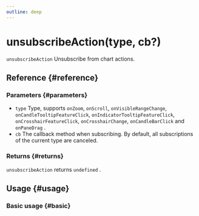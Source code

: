 ```yaml
---
outline: deep
---
```


# unsubscribeAction(type, cb?)
`unsubscribeAction` Unsubscribe from chart actions.

## Reference {#reference}
<!-- @include: @/@views/api/references/instance/unsubscribeAction.md -->

### Parameters {#parameters}
- `type` Type, supports `onZoom`, `onScroll`, `onVisibleRangeChange`, `onCandleTooltipFeatureClick`, `onIndicatorTooltipFeatureClick`, `onCrosshairFeatureClick`, `onCrosshairChange`, `onCandleBarClick` and `onPaneDrag` .
- `cb` The callback method when subscribing. By default, all subscriptions of the current type are canceled.

### Returns {#returns}
`unsubscribeAction` returns `undefined` .

## Usage {#usage}
<script setup>
import UnsubscribeAction from '../../../@views/api/samples/unsubscribeAction/index.vue'
</script>

### Basic usage {#basic}
<UnsubscribeAction/>